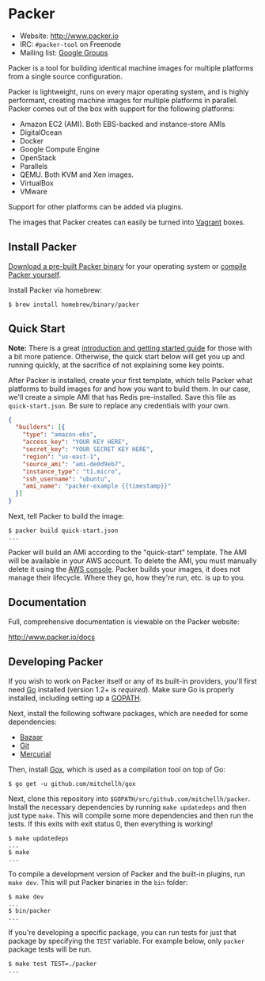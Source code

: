 # Packer

* Website: http://www.packer.io
* IRC: `#packer-tool` on Freenode
* Mailing list: [Google Groups](http://groups.google.com/group/packer-tool)

Packer is a tool for building identical machine images for multiple platforms
from a single source configuration.

Packer is lightweight, runs on every major operating system, and is highly
performant, creating machine images for multiple platforms in parallel.
Packer comes out of the box with support for the following platforms:
* Amazon EC2 (AMI). Both EBS-backed and instance-store AMIs
* DigitalOcean
* Docker
* Google Compute Engine
* OpenStack
* Parallels
* QEMU. Both KVM and Xen images.
* VirtualBox
* VMware

Support for other platforms can be added via plugins.

The images that Packer creates can easily be turned into
[Vagrant](http://www.vagrantup.com) boxes.

## Install Packer
[Download a pre-built Packer binary](http://www.packer.io/downloads.html)
for your operating system or [compile Packer yourself](#developing-packer).

Install Packer via homebrew:

	$ brew install homebrew/binary/packer

## Quick Start

**Note:** There is a great
[introduction and getting started guide](http://www.packer.io/intro)
for those with a bit more patience. Otherwise, the quick start below
will get you up and running quickly, at the sacrifice of not explaining some
key points.

After Packer is installed, create your first template, which tells Packer
what platforms to build images for and how you want to build them. In our
case, we'll create a simple AMI that has Redis pre-installed. Save this
file as `quick-start.json`. Be sure to replace any credentials with your
own.

```json
{
  "builders": [{
    "type": "amazon-ebs",
    "access_key": "YOUR KEY HERE",
    "secret_key": "YOUR SECRET KEY HERE",
    "region": "us-east-1",
    "source_ami": "ami-de0d9eb7",
    "instance_type": "t1.micro",
    "ssh_username": "ubuntu",
    "ami_name": "packer-example {{timestamp}}"
  }]
}
```

Next, tell Packer to build the image:

```
$ packer build quick-start.json
...
```

Packer will build an AMI according to the "quick-start" template. The AMI
will be available in your AWS account. To delete the AMI, you must manually
delete it using the [AWS console](https://console.aws.amazon.com/). Packer
builds your images, it does not manage their lifecycle. Where they go, how
they're run, etc. is up to you.

## Documentation

Full, comprehensive documentation is viewable on the Packer website:

http://www.packer.io/docs

## Developing Packer

If you wish to work on Packer itself or any of its built-in providers,
you'll first need [Go](http://www.golang.org) installed (version 1.2+ is
_required_). Make sure Go is properly installed, including setting up
a [GOPATH](http://golang.org/doc/code.html#GOPATH).

Next, install the following software packages, which are needed for some dependencies:

- [Bazaar](http://bazaar.canonical.com/en/)
- [Git](http://git-scm.com/)
- [Mercurial](http://mercurial.selenic.com/)

Then, install [Gox](https://github.com/mitchellh/gox), which is used
as a compilation tool on top of Go:

    $ go get -u github.com/mitchellh/gox

Next, clone this repository into `$GOPATH/src/github.com/mitchellh/packer`.
Install the necessary dependencies by running `make updatedeps` and then just
type `make`. This will compile some more dependencies and then run the tests. If
this exits with exit status 0, then everything is working!

    $ make updatedeps
    ...
    $ make
    ...

To compile a development version of Packer and the built-in plugins,
run `make dev`. This will put Packer binaries in the `bin` folder:

    $ make dev
    ...
    $ bin/packer
    ...


If you're developing a specific package, you can run tests for just that
package by specifying the `TEST` variable. For example below, only
`packer` package tests will be run.

    $ make test TEST=./packer
    ...
